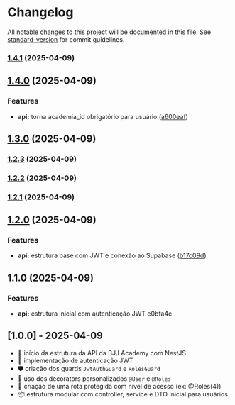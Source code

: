 # Changelog

All notable changes to this project will be documented in this file. See [standard-version](https://github.com/conventional-changelog/standard-version) for commit guidelines.

### [1.4.1](https://github.com/bruno2608/bjj-academy-api/compare/v1.4.0...v1.4.1) (2025-04-09)

## [1.4.0](https://github.com/bruno2608/bjj-academy-api/compare/v1.3.0...v1.4.0) (2025-04-09)


### Features

* **api:** torna academia_id obrigatório para usuário ([a600eaf](https://github.com/bruno2608/bjj-academy-api/commit/a600eaff22df839491334a0db9dc9b6250aeeaef))

## [1.3.0](https://github.com/bruno2608/bjj-academy-api/compare/v1.2.3...v1.3.0) (2025-04-09)

### [1.2.3](https://github.com/bruno2608/bjj-academy-api/compare/v1.2.2...v1.2.3) (2025-04-09)

### [1.2.2](https://github.com/bruno2608/bjj-academy-api/compare/v1.2.1...v1.2.2) (2025-04-09)

### [1.2.1](https://github.com/bruno2608/bjj-academy-api/compare/v1.2.0...v1.2.1) (2025-04-09)

## [1.2.0](https://github.com/bruno2608/bjj-academy-api/compare/v1.1.0...v1.2.0) (2025-04-09)


### Features

* **api:** estrutura base com JWT e conexão ao Supabase ([b17c09d](https://github.com/bruno2608/bjj-academy-api/commit/b17c09dd1a2a6a3a84bf20396bf0d9f624ac0c82))

## 1.1.0 (2025-04-09)


### Features

* **api:** estrutura inicial com autenticação JWT e0bfa4c

## [1.0.0] - 2025-04-09
- 🚀 início da estrutura da API da BJJ Academy com NestJS
- 🔐 implementação de autenticação JWT
- 🛡️ criação dos guards `JwtAuthGuard` e `RolesGuard`
- 🧠 uso dos decorators personalizados `@User` e `@Roles`
- 🧪 criação de uma rota protegida com nível de acesso (ex: @Roles(4))
- 📦 estrutura modular com controller, service e DTO inicial para usuários
